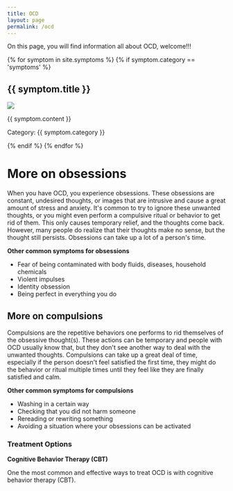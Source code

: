 ```yaml
---
title: OCD
layout: page
permalink: /ocd
---
```

On this page, you will find information all about OCD, welcome!!!



{% for symptom in site.symptoms %}
{% if symptom.category == 'symptoms' %}
<h2>{{ symptom.title }}</h2>
<p><img src="{{ symptom.image }}" /></p>
<p>{{ symptom.content }}</p>
<p>Category: {{ symptom.category }}</p>
{% endif %}
{% endfor %} 


# More on obsessions

When you have OCD, you experience obsessions. These obsessions are constant, undesired thoughts, or images that are intrusive and cause a great amount of stress and anxiety. It's common to try to ignore these unwanted thoughts, or you might even perform a compulsive ritual or behavior to get rid of them. This only causes temporary relief, and the thoughts come back. However, many people do realize that their thoughts make no sense, but the thought still persists. Obsessions can take up a lot of a person's time.

**Other common symptoms for obsessions**
* Fear of being contaminated with body fluids, diseases, household chemicals
* Violent impulses
* Identity obsession
* Being perfect in everything you do

## More on compulsions

Compulsions are the repetitive behaviors one performs to rid themselves of the obsessive thought(s). These actions can be temporary and people with OCD usually know that, but they don't see another way to deal with the unwanted thoughts. Compulsions can take up a great deal of time, especially if the person doesn't feel satisfied the first time, they might do the behavior or ritual multiple times until they feel like they are finally satisfied and calm.

**Other common symptoms for compulsions**
* Washing in a certain way
* Checking that you did not harm someone
* Rereading or rewriting something
* Avoiding a situation where your obsessions can be activated

### Treatment Options

**Cognitive Behavior Therapy (CBT)**

One the most common and effective ways to treat OCD is with cognitive behavior therapy (CBT). 